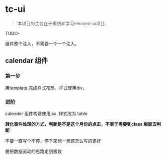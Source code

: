 
# tc-ui

> 本项目的主旨在于模仿和学习element-ui项目.

TODO-

组件整个注入，不需要一个一个注入。

## calendar 组件

### 第一步

用template 完成样式布局，样式使用div，

### 进阶

calender 组件构建使用jsx ,样式改为 table

**转化事件处理的方式，判断是不是这个月份的点击，不至于需要到class 层面去判断**

不要一直写个不停，停下来想一想该怎么写的更好

要把数据驱动的思路走到极致
